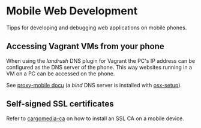 Mobile Web Development
======================
Tipps for developing and debugging web applications on mobile phones.

Accessing Vagrant VMs from your phone
-------------------------------------
When using the *landrush* DNS plugin for Vagrant the PC's IP address can be configured as the DNS server of the phone.
This way websites running in a VM on a PC can be accessed on the phone.

See [proxy-mobile docu](https://github.com/phinze/landrush/tree/master/doc/proxy-mobile) (a *bind* DNS server is installed with [osx-setup](https://github.com/cargomedia/osx-setup/blob/master/deploy/resource/osx/files/_default/usr/local/etc/named.conf)).

Self-signed SSL certificates
----------------------------
Refer to [cargomedia-ca](https://github.com/cargomedia/cargomedia-ca#install-the-root-certificate) on how to install an SSL CA on a mobile device.
